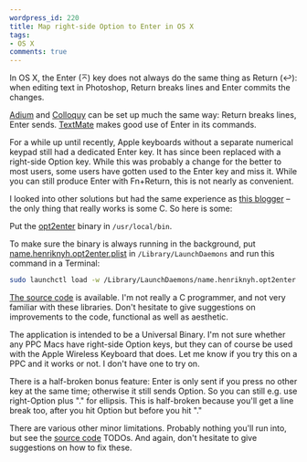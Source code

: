```yaml
---
wordpress_id: 220
title: Map right-side Option to Enter in OS X
tags:
- OS X
comments: true
---
```

In OS X, the Enter (⌅) key does not always do the same thing as Return (↩): when editing text in Photoshop, Return breaks lines and Enter commits the changes.

<a href="http://www.adiumx.com/">Adium</a> and <a href="http://colloquy.info/">Colloquy</a> can be set up much the same way: Return breaks lines, Enter sends. <a href="http://macromates.com">TextMate</a> makes good use of Enter in its commands.

For a while up until recently, Apple keyboards without a separate numerical keypad still had a dedicated Enter key. It has since been replaced with a right-side Option key. While this was probably a change for the better to most users, some users have gotten used to the Enter key and miss it. While you can still produce Enter with Fn+Return, this is not nearly as convenient.

I looked into other solutions but had the same experience as <a href="http://paddymullen.com/?p=18">this blogger</a> – the only thing that really works is some C. So here is some:

<!--more-->

Put the <a href="http://henrik.nyh.se/uploads/opt2enter">opt2enter</a> binary in <code>/usr/local/bin</code>.

To make sure the binary is always running in the background, put <a href="http://henrik.nyh.se/uploads/name.henriknyh.opt2enter.plist">name.henriknyh.opt2enter.plist</a> in <code>/Library/LaunchDaemons</code> and run this command in a Terminal:

``` bash
sudo launchctl load -w /Library/LaunchDaemons/name.henriknyh.opt2enter.plist
```

<a href="http://pastie.textmate.org/166276">The source code</a> is available. I'm not really a C programmer, and not very familiar with these libraries. Don't hesitate to give suggestions on improvements to the code, functional as well as aesthetic.

The application is intended to be a Universal Binary. I'm not sure whether any PPC Macs have right-side Option keys, but they can of course be used with the Apple Wireless Keyboard that does. Let me know if you try this on a PPC and it works or not. I don't have one to try on.

There is a half-broken bonus feature: Enter is only sent if you press no other key at the same time; otherwise it still sends Option. So you can still e.g. use right-Option plus "." for ellipsis. This is half-broken because you'll get a line break too, after you hit Option but before you hit "."

There are various other minor limitations. Probably nothing you'll run into, but see the <a href="http://pastie.textmate.org/166276">source code</a> TODOs. And again, don't hesitate to give suggestions on how to fix these.
